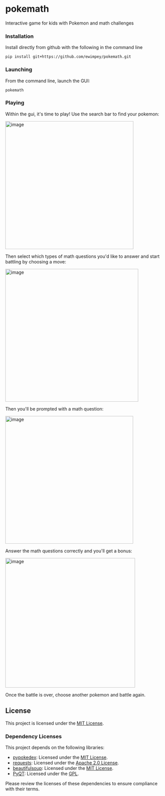 # pokemath
Interactive game for kids with Pokemon and math challenges

### Installation
Install directly from github with the following in the command line

`pip install git+https://github.com/ewimpey/pokemath.git`

### Launching
From the command line, launch the GUI:

`pokemath`

### Playing
Within the gui, it's time to play!
Use the search bar to find your pokemon:

<img width="401" alt="image" src="https://github.com/ewimpey/pokemath/assets/42553063/03e4ac66-97fa-4b2e-b96e-b2bda8a1eb48">

Then select which types of math questions you'd like to answer and start battling by choosing a move:

<img width="416" alt="image" src="https://github.com/ewimpey/pokemath/assets/42553063/a3d5cab4-db4a-4c08-8d08-a701fe18c4c9">

Then you'll be prompted with a math question:

<img width="400" alt="image" src="https://github.com/ewimpey/pokemath/assets/42553063/f036ac6a-b5da-4964-96e8-b81567e9a81f">

Answer the math questions correctly and you'll get a bonus:

<img width="406" alt="image" src="https://github.com/ewimpey/pokemath/assets/42553063/e4d02a5a-efdc-479f-aa18-31cf474dfd31">

Once the battle is over, choose another pokemon and battle again.



## License

This project is licensed under the [MIT License](LICENSE).

### Dependency Licenses

This project depends on the following libraries:

- [pypokedex](https://github.com/arnavb/pypokedex): Licensed under the [MIT License](https://github.com/arnavb/pypokedex/blob/master/LICENSE).
- [requests](https://github.com/requests/requests): Licensed under the [Apache 2.0 License](https://github.com/requests/requests/blob/master/LICENSE).
- [beautifulsoup](https://www.crummy.com/software/BeautifulSoup/): Licensed under the [MIT License](https://www.crummy.com/software/BeautifulSoup/bs4/doc/).
- [PyQT](https://www.riverbankcomputing.com/software/pyqt/): Licensed under the [GPL](https://www.riverbankcomputing.com/commercial/license-faq).

Please review the licenses of these dependencies to ensure compliance with their terms.

